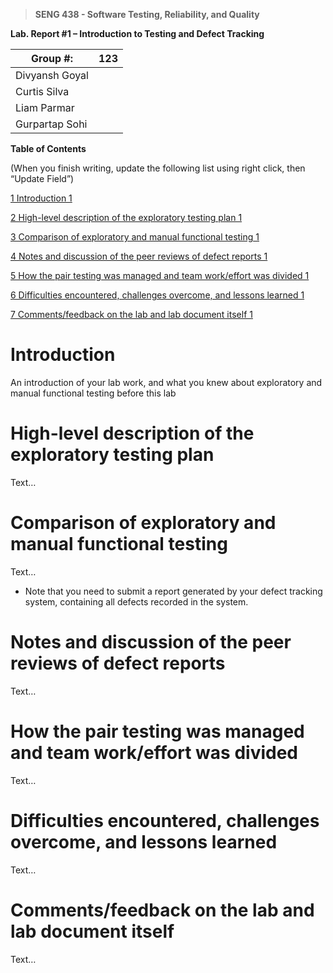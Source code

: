 >   **SENG 438 - Software Testing, Reliability, and Quality**

**Lab. Report \#1 – Introduction to Testing and Defect Tracking**

| Group \#:       | 123 |
|-----------------|-----|
| Divyansh Goyal  |     |
| Curtis Silva    |     |
| Liam Parmar     |     |
| Gurpartap Sohi  |     |

**Table of Contents**

(When you finish writing, update the following list using right click, then
“Update Field”)

[1 Introduction	1](#_Toc439194677)

[2 High-level description of the exploratory testing plan	1](#_Toc439194678)

[3 Comparison of exploratory and manual functional testing	1](#_Toc439194679)

[4 Notes and discussion of the peer reviews of defect reports	1](#_Toc439194680)

[5 How the pair testing was managed and team work/effort was
divided	1](#_Toc439194681)

[6 Difficulties encountered, challenges overcome, and lessons
learned	1](#_Toc439194682)

[7 Comments/feedback on the lab and lab document itself	1](#_Toc439194683)

# Introduction

An introduction of your lab work, and what you knew about exploratory and manual
functional testing before this lab

# High-level description of the exploratory testing plan

Text…

# Comparison of exploratory and manual functional testing

Text…

-   Note that you need to submit a report generated by your defect tracking
    system, containing all defects recorded in the system.

# Notes and discussion of the peer reviews of defect reports

Text…

# How the pair testing was managed and team work/effort was divided 

Text…

# Difficulties encountered, challenges overcome, and lessons learned

Text…

# Comments/feedback on the lab and lab document itself

Text…
